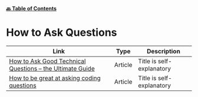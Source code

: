 **[:back: Table of Contents](README.md/)**

# How to Ask Questions

| Link                                                                                                                               | Type    | Description               |
| ---------------------------------------------------------------------------------------------------------------------------------- | ------- | ------------------------- |
| [How to Ask Good Technical Questions – the Ultimate Guide](https://www.freecodecamp.org/news/how-to-ask-good-technical-questions/) | Article | Title is self-explanatory |
| [How to be great at asking coding questions](https://medium.com/@gordon_zhu/how-to-be-great-at-asking-questions-e37be04d0603)      | Article | Title is self-explanatory |
